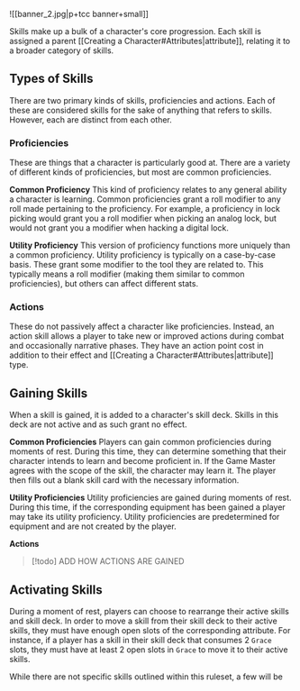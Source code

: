 ![[banner_2.jpg|p+tcc banner+small]]

Skills make up a bulk of a character's core progression. Each skill is assigned a parent [[Creating a Character#Attributes|attribute]], relating it to a broader category of skills. 

## Types of Skills
There are two primary kinds of skills, proficiencies and actions. Each of these are considered skills for the sake of anything that refers to skills. However, each are distinct from each other.

### Proficiencies
These are things that a character is particularly good at. There are a variety of different kinds of proficiencies, but most are common proficiencies.

**Common Proficiency**
This kind of proficiency relates to any general ability a character is learning. Common proficiencies grant a roll modifier to any roll made pertaining to the proficiency. For example, a proficiency in lock picking would grant you a roll modifier when picking an analog lock, but would not grant you a modifier when hacking a digital lock.

**Utility Proficiency**
This version of proficiency functions more uniquely than a common proficiency. Utility proficiency is typically on a case-by-case basis. These grant some modifier to the tool they are related to. This typically means a roll modifier (making them similar to common proficiencies), but others can affect different stats.

### Actions
These do not passively affect a character like proficiencies. Instead, an action skill allows a player to take new or improved actions during combat and occasionally narrative phases. They have an action point cost in addition to their effect and [[Creating a Character#Attributes|attribute]] type. 

## Gaining Skills
When a skill is gained, it is added to a character's skill deck. Skills in this deck are not active and as such grant no effect. 

**Common Proficiencies**
Players can gain common proficiencies during moments of rest. During this time, they can determine something that their character intends to learn and become proficient in. If the Game Master agrees with the scope of the skill, the character may learn it. The player then fills out a blank skill card with the necessary information.

**Utility Proficiencies**
Utility proficiencies are gained during moments of rest. During this time, if the corresponding equipment has been gained a player may take its utility proficiency. Utility proficiencies are predetermined for equipment and are not created by the player.

**Actions**
> [!todo] ADD HOW ACTIONS ARE GAINED

## Activating Skills
During a moment of rest, players can choose to rearrange their active skills and skill deck. In order to move a skill from their skill deck to their active skills, they must have enough open slots of the corresponding attribute. For instance, if a player has a skill in their skill deck that consumes 2 `Grace` slots, they must have at least 2 open slots in `Grace` to move it to their active skills.




While there are not specific skills outlined within this ruleset, a few will be 